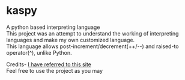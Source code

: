 # kaspy
A python based interpreting language<br>
This project was an attempt to understand the working of interpreting languages and make my own customized language.<br>
This language allows post-increment/decrement(++/--) and raised-to operator(^), unlike Python.<br>

Credits- <a href="https://blog.usejournal.com/writing-your-own-programming-language-and-compiler-with-python-a468970ae6df">I have referred to this site</a><br>
Feel free to use the project as you may
